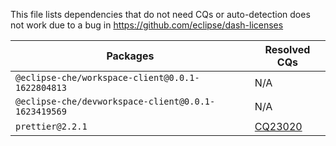 This file lists dependencies that do not need CQs or auto-detection does not work due to a bug in https://github.com/eclipse/dash-licenses

| Packages | Resolved CQs |
| --- | --- |
| `@eclipse-che/workspace-client@0.0.1-1622804813` | N/A |
| `@eclipse-che/devworkspace-client@0.0.1-1623419569` | N/A |
| `prettier@2.2.1` | [CQ23020](https://dev.eclipse.org/ipzilla/show_bug.cgi?id=23020) |
